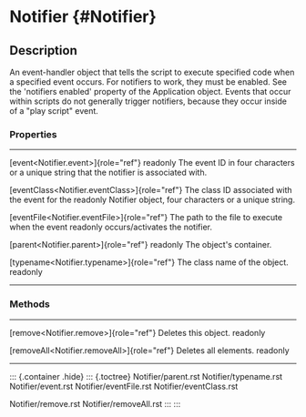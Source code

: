 Notifier {#Notifier}
========

Description
-----------

An event-handler object that tells the script to execute specified code
when a specified event occurs. For notifiers to work, they must be
enabled. See the \'notifiers enabled\' property of the Application
object. Events that occur within scripts do not generally trigger
notifiers, because they occur inside of a \"play script\" event.

### Properties

  ------------------------------------------------- -----------------------------------------------
  [event\<Notifier.event\>]{role="ref"} readonly    The event ID in four characters or a unique
                                                    string that the notifier is associated with.

  [eventClass\<Notifier.eventClass\>]{role="ref"}   The class ID associated with the event for the
  readonly                                          Notifier object, four characters or a unique
                                                    string.

  [eventFile\<Notifier.eventFile\>]{role="ref"}     The path to the file to execute when the event
  readonly                                          occurs/activates the notifier.

  [parent\<Notifier.parent\>]{role="ref"} readonly  The object\'s container.

  [typename\<Notifier.typename\>]{role="ref"}       The class name of the object.
  readonly                                          
  ------------------------------------------------- -----------------------------------------------

### Methods

  ----------------------------------------------- -----------------------
  [remove\<Notifier.remove\>]{role="ref"}         Deletes this object.
  readonly                                        

  [removeAll\<Notifier.removeAll\>]{role="ref"}   Deletes all elements.
  readonly                                        
  ----------------------------------------------- -----------------------

::: {.container .hide}
::: {.toctree}
Notifier/parent.rst Notifier/typename.rst Notifier/event.rst
Notifier/eventFile.rst Notifier/eventClass.rst

Notifier/remove.rst Notifier/removeAll.rst
:::
:::
